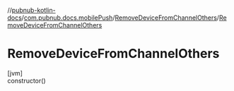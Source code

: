 //[pubnub-kotlin-docs](../../../index.md)/[com.pubnub.docs.mobilePush](../index.md)/[RemoveDeviceFromChannelOthers](index.md)/[RemoveDeviceFromChannelOthers](-remove-device-from-channel-others.md)

# RemoveDeviceFromChannelOthers

[jvm]\
constructor()
